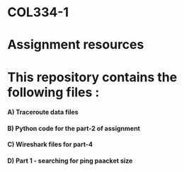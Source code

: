 # COL334-1
# Assignment resources
# This repository contains the following files : 
#### A) Traceroute data files 
#### B) Python code for the part-2 of assignment 
#### C) Wireshark files for part-4
#### D) Part 1 - searching for ping paacket size
